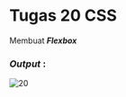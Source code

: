 # Tugas 20 CSS

Membuat <b><i>Flexbox</i></b>

<h3><i>Output </i>:</h3>

![20](https://user-images.githubusercontent.com/92837751/183272166-57cc9761-7529-4db7-a1cd-a111ee6e04b0.jpg)
